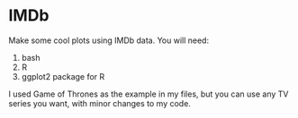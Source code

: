 # IMDb
Make some cool plots using IMDb data. You will need:

1. bash
2. R
3. ggplot2 package for R
 
I used Game of Thrones as the example in my files, but you can use any TV series you want, with minor changes to my code.
